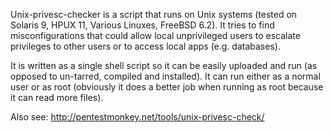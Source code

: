 Unix-privesc-checker is a script that runs on Unix systems (tested on Solaris 9, HPUX 11, Various Linuxes, FreeBSD 6.2).  It tries to find misconfigurations that could allow local unprivileged users to escalate privileges to other users or to access local apps (e.g. databases).

It is written as a single shell script so it can be easily uploaded and run (as opposed to un-tarred, compiled and installed).  It can run either as a normal user or as root (obviously it does a better job when running as root because it can read more files).

Also see: http://pentestmonkey.net/tools/unix-privesc-check/